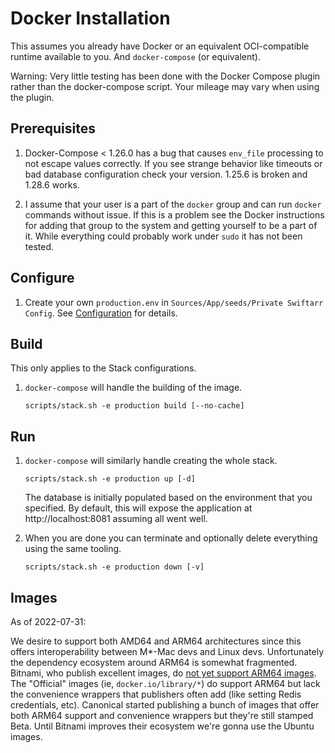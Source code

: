 Docker Installation
===================

This assumes you already have Docker or an equivalent OCI-compatible runtime
available to you. And `docker-compose` (or equivalent).

Warning: Very little testing has been done with the Docker Compose plugin rather than the docker-compose script. Your mileage may vary when using the plugin.

Prerequisites
-------------

01. Docker-Compose < 1.26.0 has a bug that causes `env_file` processing to not escape values correctly. 
    If you see strange behavior like timeouts or bad database configuration check your version. 1.25.6 
    is broken and 1.28.6 works.

02. I assume that your user is a part of the `docker` group and can run `docker` commands without issue. 
    If this is a problem see the Docker instructions for adding that group to the system and getting 
    yourself to be a part of it. While everything could probably work under `sudo` it has not been tested.

Configure
---------

01. Create your own `production.env` in `Sources/App/seeds/Private Swiftarr Config`. 
    See [Configuration](configuration.html) for details.

Build
-----

This only applies to the Stack configurations.

01. `docker-compose` will handle the building of the image.

    ```
    scripts/stack.sh -e production build [--no-cache]
    ```

Run
---

01. `docker-compose` will similarly handle creating the whole stack.
    ```
    scripts/stack.sh -e production up [-d]
    ```
    The database is initially populated based on the environment that you specified. By default, this will
    expose the application at http://localhost:8081 assuming all went well.

02. When you are done you can terminate and optionally delete everything using the same tooling.
    ```
    scripts/stack.sh -e production down [-v]
    ```

Images
------
As of 2022-07-31:

We desire to support both AMD64 and ARM64 architectures since this offers interoperability between M*-Mac
devs and Linux devs. Unfortunately the dependency ecosystem around ARM64 is somewhat fragmented. Bitnami,
who publish excellent images, do [not yet support ARM64 images](https://github.com/bitnami/charts/issues/7305). The
"Official" images (ie, `docker.io/library/*`) do support ARM64 but lack the convenience wrappers that publishers
often add (like setting Redis credentials, etc). Canonical started publishing a bunch of images that offer both
ARM64 support and convenience wrappers but they're still stamped Beta. Until Bitnami improves their ecosystem we're
gonna use the Ubuntu images.